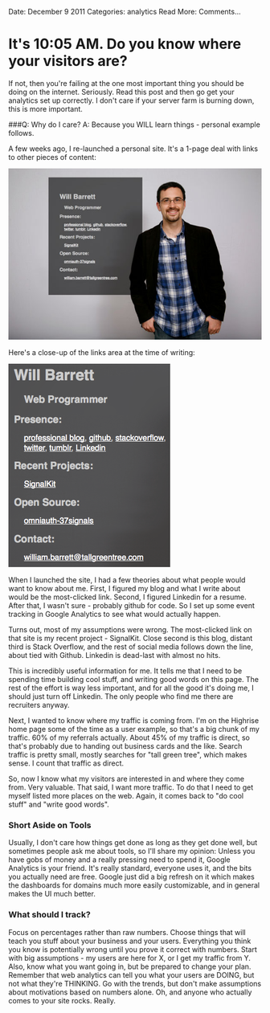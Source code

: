 Date: December 9 2011
Categories: analytics
Read More: Comments...

# It's 10:05 AM. Do you know where your visitors are?

If not, then you're failing at the one most important thing you should be doing on the internet. Seriously. Read this post and then go get your analytics set up correctly. I don't care if your server farm is burning down, this is more important.

###Q: Why do I care? A: Because you WILL learn things - personal example follows.

A few weeks ago, I re-launched a personal site. It's a 1-page deal with links to other pieces of content:

![image of my website](/content/attachments/20111209/website.jpg)

Here's a close-up of the links area at the time of writing:

![image of links area](/content/attachments/20111209/website-links.png)

When I launched the site, I had a few theories about what people would want to know about me. First, I figured my blog and what I write about would be the most-clicked link. Second, I figured Linkedin for a resume. After that, I wasn't sure - probably github for code. So I set up some event tracking in Google Analytics to see what would actually happen.

Turns out, most of my assumptions were wrong. The most-clicked link on that site is my recent project - SignalKit. Close second is this blog, distant third is Stack Overflow, and the rest of social media follows down the line, about tied with Github. Linkedin is dead-last with almost no hits.

This is incredibly useful information for me. It tells me that I need to be spending time building cool stuff, and writing good words on this page. The rest of the effort is way less important, and for all the good it's doing me, I should just turn off Linkedin. The only people who find me there are recruiters anyway.

Next, I wanted to know where my traffic is coming from. I'm on the Highrise home page some of the time as a user example, so that's a big chunk of my traffic. 60% of my referrals actually. About 45% of my traffic is direct, so that's probably due to handing out business cards and the like. Search traffic is pretty small, mostly searches for "tall green tree", which makes sense. I count that traffic as direct.

So, now I know what my visitors are interested in and where they come from. Very valuable. That said, I want more traffic. To do that I need to get myself listed more places on the web. Again, it comes back to "do cool stuff" and "write good words".

### Short Aside on Tools

Usually, I don't care how things get done as long as they get done well, but sometimes people ask me about tools, so I'll share my opinion: Unless you have gobs of money and a really pressing need to spend it, Google Analytics is your friend. It's really standard, everyone uses it, and the bits you actually need are free. Google just did a big refresh on it which makes the dashboards for domains much more easily customizable, and in general makes the UI much better.

### What should I track?

Focus on percentages rather than raw numbers. Choose things that will teach you stuff about your business and your users. Everything you think you know is potentially wrong until you prove it correct with numbers. Start with big assumptions - my users are here for X, or I get my traffic from Y. Also, know what you want going in, but be prepared to change your plan. Remember that web analytics can tell you what your users are DOING, but not what they're THINKING. Go with the trends, but don't make assumptions about motivations based on numbers alone. Oh, and anyone who actually comes to your site rocks. Really.
